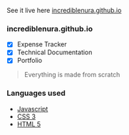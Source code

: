 See it live here [incrediblenura.github.io](https://incrediblenura.github.io)
### incrediblenura.github.io
- [x] Expense Tracker
- [x] Technical Documentation
- [x] Portfolio

> Everything is made from scratch

### Languages used
- [Javascript]()
- [CSS 3]()
- [HTML 5]()

